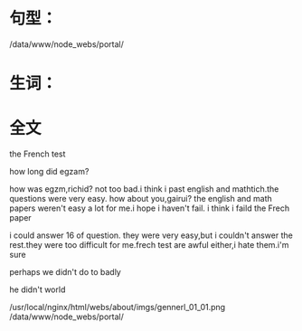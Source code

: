 # 句型：

/data/www/node_webs/portal/

# 生词：







# 全文

the French test

how long did egzam?

how was egzm,richid?
not too bad.i think i past english and mathtich.the questions were very easy.
how about you,gairui?
the english and math papers weren't easy a lot for me.i hope i haven't fail.
i think i faild the  Frech paper

i could answer 16 of question. they were very easy,but i couldn't answer the rest.they were too difficult for me.frech test are awful either,i hate them.i'm sure


perhaps we didn't do to badly


he didn't world


/usr/local/nginx/html/webs/about/imgs/gennerl_01_01.png
/data/www/node_webs/portal/




